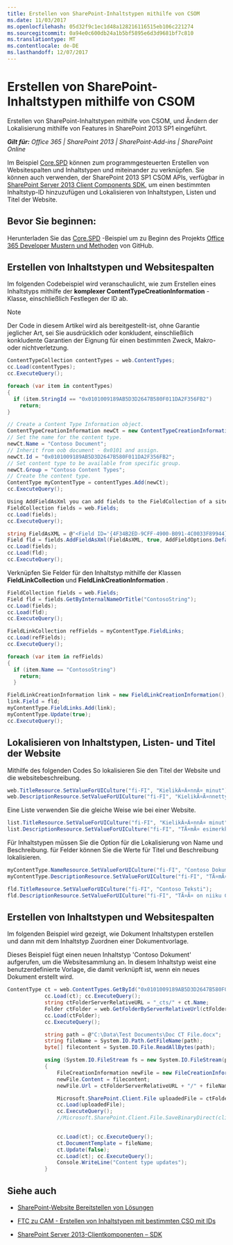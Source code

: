 ```yaml
---
title: Erstellen von SharePoint-Inhaltstypen mithilfe von CSOM
ms.date: 11/03/2017
ms.openlocfilehash: 05d32f9c1ec1d48a128216116515eb106c221274
ms.sourcegitcommit: 0a94e0c600db24a1b5bf5895e6d3d9681bf7c810
ms.translationtype: MT
ms.contentlocale: de-DE
ms.lasthandoff: 12/07/2017
---
```

# <a name="create-sharepoint-content-types-by-using-csom"></a>Erstellen von SharePoint-Inhaltstypen mithilfe von CSOM

Erstellen von SharePoint-Inhaltstypen mithilfe von CSOM, und Ändern der Lokalisierung mithilfe von Features in SharePoint 2013 SP1 eingeführt.

_**Gilt für:** Office 365 | SharePoint 2013 | SharePoint-Add-ins | SharePoint Online_

Im Beispiel [Core.SPD](https://github.com/SharePoint/PnP/tree/dev/Samples/Core.SPD) können zum programmgesteuerten Erstellen von Websitespalten und Inhaltstypen und miteinander zu verknüpfen. Sie können auch verwenden, der SharePoint 2013 SP1 CSOM APIs, verfügbar in [SharePoint Server 2013 Client Components SDK](http://www.microsoft.com/en-us/download/details.aspx?id=35585), um einen bestimmten Inhaltstyp-ID hinzuzufügen und Lokalisieren von Inhaltstypen, Listen und Titel der Website. 

## <a name="before-you-begin"></a>Bevor Sie beginnen:

Herunterladen Sie das [Core.SPD](https://github.com/SharePoint/PnP/tree/dev/Samples/Core.SPD) -Beispiel um zu Beginn des Projekts [Office 365 Developer Mustern und Methoden](https://github.com/SharePoint/PnP/tree/dev) von GitHub.

## <a name="create-content-types-and-site-columns"></a>Erstellen von Inhaltstypen und Websitespalten

Im folgenden Codebeispiel wird veranschaulicht, wie zum Erstellen eines Inhaltstyps mithilfe der **komplexer ContentTypeCreationInformation** -Klasse, einschließlich Festlegen der ID ab.

> [!NOTE] 
> Der Code in diesem Artikel wird als bereitgestellt-ist, ohne Garantie jeglicher Art, sei Sie ausdrücklich oder konkludent, einschließlich konkludente Garantien der Eignung für einen bestimmten Zweck, Makro- oder nichtverletzung.

```C#
ContentTypeCollection contentTypes = web.ContentTypes;
cc.Load(contentTypes);
cc.ExecuteQuery();

foreach (var item in contentTypes)
{
  if (item.StringId == "0x0101009189AB5D3D2647B580F011DA2F356FB2")
    return;
}

// Create a Content Type Information object.
ContentTypeCreationInformation newCt = new ContentTypeCreationInformation();
// Set the name for the content type.
newCt.Name = "Contoso Document";
// Inherit from oob document - 0x0101 and assign. 
newCt.Id = "0x0101009189AB5D3D2647B580F011DA2F356FB2";
// Set content type to be available from specific group.
newCt.Group = "Contoso Content Types";
// Create the content type.
ContentType myContentType = contentTypes.Add(newCt);
cc.ExecuteQuery();

Using AddFieldAsXml you can add fields to the FieldCollection of a site collection:
FieldCollection fields = web.Fields;
cc.Load(fields);
cc.ExecuteQuery();

string FieldAsXML = @"<Field ID='{4F34B2ED-9CFF-4900-B091-4C0033F89944}' Name='ContosoString' DisplayName='Contoso String' Type='Text' Hidden='False' Group='Contoso Site Columns' Description='Contoso Text Field' />";
Field fld = fields.AddFieldAsXml(FieldAsXML, true, AddFieldOptions.DefaultValue);
cc.Load(fields);
cc.Load(fld);
cc.ExecuteQuery();

```

Verknüpfen Sie Felder für den Inhaltstyp mithilfe der Klassen **FieldLinkCollection** und **FieldLinkCreationInformation** .

```C#
FieldCollection fields = web.Fields;
Field fld = fields.GetByInternalNameOrTitle("ContosoString");
cc.Load(fields);
cc.Load(fld);
cc.ExecuteQuery();

FieldLinkCollection refFields = myContentType.FieldLinks;
cc.Load(refFields);
cc.ExecuteQuery();

foreach (var item in refFields)
{
  if (item.Name == "ContosoString")
    return;
  }

FieldLinkCreationInformation link = new FieldLinkCreationInformation();
link.Field = fld;
myContentType.FieldLinks.Add(link);
myContentType.Update(true);
cc.ExecuteQuery();

```

## <a name="localize-content-types-list-and-site-titles"></a>Lokalisieren von Inhaltstypen, Listen- und Titel der Website

Mithilfe des folgenden Codes So lokalisieren Sie den Titel der Website und die websitebeschreibung.

```C#
web.TitleResource.SetValueForUICulture("fi-FI", "KielikÃ¤Ã¤nnÃ¤ minut");
web.DescriptionResource.SetValueForUICulture("fi-FI", "KielikÃ¤Ã¤nnetty saitti");

```

Eine Liste verwenden Sie die gleiche Weise wie bei einer Website.

```C#
list.TitleResource.SetValueForUICulture("fi-FI", "KielikÃ¤Ã¤nnÃ¤ minut");
list.DescriptionResource.SetValueForUICulture("fi-FI", "TÃ¤mÃ¤ esimerkki nÃ¤yttÃ¤Ã¤ miten voit kielikÃ¤Ã¤ntÃ¤Ã¤ listoja.");

```

Für Inhaltstypen müssen Sie die Option für die Lokalisierung von Name und Beschreibung. für Felder können Sie die Werte für Titel und Beschreibung lokalisieren.

```C#
myContentType.NameResource.SetValueForUICulture("fi-FI", "Contoso Dokumentti");
myContentType.DescriptionResource.SetValueForUICulture("fi-FI", "TÃ¤mÃ¤ on geneerinen Contoso dokumentti.");

fld.TitleResource.SetValueForUICulture("fi-FI", "Contoso Teksti");
fld.DescriptionResource.SetValueForUICulture("fi-FI", "TÃ¤Ã¤ on niiku Contoso metadatalle.");

```

## <a name="create-document-content-types-and-site-columns"></a>Erstellen von Inhaltstypen und Websitespalten

Im folgenden Beispiel wird gezeigt, wie Dokument Inhaltstypen erstellen und dann mit dem Inhaltstyp Zuordnen einer Dokumentvorlage. 

Dieses Beispiel fügt einen neuen Inhaltstyp 'Contoso Dokument' aufgerufen, um die Websitesammlung an. In diesem Inhaltstyp weist eine benutzerdefinierte Vorlage, die damit verknüpft ist, wenn ein neues Dokument erstellt wird.

```C#
ContentType ct = web.ContentTypes.GetById("0x0101009189AB5D3D2647B580F011DA2F356FB2");
            cc.Load(ct); cc.ExecuteQuery();
            string ctFolderServerRelativeURL = "_cts/" + ct.Name;
            Folder ctFolder = web.GetFolderByServerRelativeUrl(ctFolderServerRelativeURL);
            cc.Load(ctFolder);
            cc.ExecuteQuery();

            string path = @"C:\Data\Test Documents\Doc CT File.docx";
            string fileName = System.IO.Path.GetFileName(path);
            byte[] filecontent = System.IO.File.ReadAllBytes(path);

            using (System.IO.FileStream fs = new System.IO.FileStream(path, System.IO.FileMode.Open))
            {
                FileCreationInformation newFile = new FileCreationInformation();
                newFile.Content = filecontent;
                newFile.Url = ctFolderServerRelativeURL + "/" + fileName;

                Microsoft.SharePoint.Client.File uploadedFile = ctFolder.Files.Add(newFile);
                cc.Load(uploadedFile);
                cc.ExecuteQuery();
                //Microsoft.SharePoint.Client.File.SaveBinaryDirect(clientContext, ctFolderServerRelativeURL + "/" + fileName, fs, true);

                
                cc.Load(ct); cc.ExecuteQuery();
                ct.DocumentTemplate = fileName;
                ct.Update(false);
                cc.Load(ct); cc.ExecuteQuery();
                Console.WriteLine("Content type updates");
            }

```

## <a name="see-also"></a>Siehe auch
<a name="bk_addresources"> </a>

- [SharePoint-Website Bereitstellen von Lösungen](sharepoint-site-provisioning-solutions.md)
    
- [FTC zu CAM - Erstellen von Inhaltstypen mit bestimmten CSO mit IDs](http://blogs.msdn.com/b/vesku/archive/2014/02/28/ftc-to-cam-create-content-types-with-specific-ids-using-csom.aspx)
    
- [SharePoint Server 2013-Clientkomponenten – SDK](http://www.microsoft.com/en-us/download/details.aspx?id=35585)
